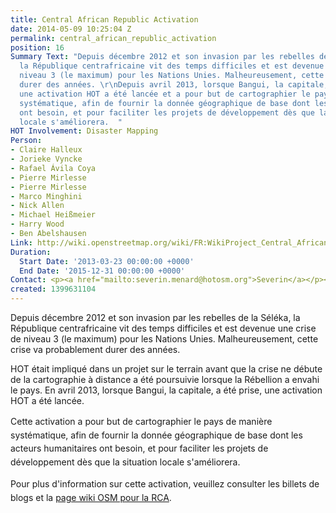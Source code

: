 ```yaml
---
title: Central African Republic Activation
date: 2014-05-09 10:25:04 Z
permalink: central_african_republic_activation
position: 16
Summary Text: "Depuis décembre 2012 et son invasion par les rebelles de la Séléka,
  la République centrafricaine vit des temps difficiles et est devenue une crise de
  niveau 3 (le maximum) pour les Nations Unies. Malheureusement, cette crise va probablement
  durer des années. \r\nDepuis avril 2013, lorsque Bangui, la capitale, a été prise,
  une activation HOT a été lancée et a pour but de cartographier le pays de manière
  systématique, afin de fournir la donnée géographique de base dont les acteurs humanitaires
  ont besoin, et pour faciliter les projets de développement dès que la situation
  locale s'améliorera.  "
HOT Involvement: Disaster Mapping
Person:
- Claire Halleux
- Jorieke Vyncke
- Rafael Ávila Coya
- Pierre Mirlesse
- Pierre Mirlesse
- Marco Minghini
- Nick Allen
- Michael Heißmeier
- Harry Wood
- Ben Abelshausen
Link: http://wiki.openstreetmap.org/wiki/FR:WikiProject_Central_African_Republic
Duration:
  Start Date: '2013-03-23 00:00:00 +0000'
  End Date: '2015-12-31 00:00:00 +0000'
Contact: <p><a href="mailto:severin.menard@hotosm.org">Severin</a></p><p><a href="mailto:ndongamadou@gmail.com">Amadou</a></p>
created: 1399631104
---
```


<p>Depuis décembre 2012 et son invasion par les rebelles de la Séléka, la République centrafricaine vit des temps difficiles et est devenue une crise de niveau 3 (le maximum) pour les Nations Unies. Malheureusement, cette crise va probablement durer des années.</p><p>HOT était impliqué dans un projet sur le terrain avant que la crise ne débute de la cartographie à distance a été poursuivie lorsque la Rébellion a envahi le pays. En avril 2013, lorsque Bangui, la capitale, a été prise, une activation HOT a été lancée.</p><p><span style="line-height: 1.538em;">Cette activation a pour but de cartographier le pays de manière systématique, afin de fournir la donnée géographique de base dont les acteurs humanitaires ont besoin, et pour faciliter les projets de développement dès que la situation locale s'améliorera. &nbsp;</span></p><p><span style="line-height: 1.538em;">Pour plus d'information sur cette activation, veuillez consulter les billets de blogs et la <a href="http://wiki.openstreetmap.org/wiki/FR:WikiProject_Central_African_Republic" target="_self">page wiki OSM pour la RCA</a>.&nbsp;</span></p>
